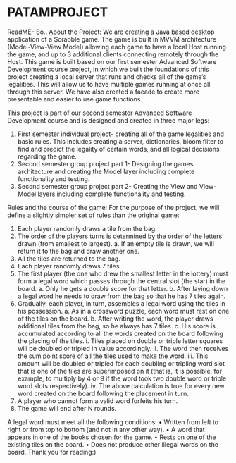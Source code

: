 # PATAMPROJECT
ReadME-
So.. About the Project:
We are creating a Java based desktop application of a Scrabble game.
The game is built in MVVM architecture (Model-View-View Model) allowing each game to have a local Host running the game,
and up to 3 additional clients connecting remotely through the Host. 
This game is built based on our first semester Advanced Software Development course project,
in which we built the foundations of this project creating a local server that runs and checks all of the game’s legalities.
This will allow us to have multiple games running at once all through this server. 
We have also created a facade to create more presentable and easier to use game functions.

This project is part of our second semester Advanced Software Development course and is designed and created in three major legs:
  1. First semester individual project- creating all of the game legalities and basic rules. This includes creating a server,
     dictionaries, bloom filter to find and predict the legality of certain words, and all logical decisions regarding the game.
  2. Second semester group project part 1- Designing the games architecture and creating the Model layer including complete functionality and testing.
  3. Second semester group project part 2- Creating the View and View-Model layers including complete functionality and testing.

Rules and the course of the game:
For the purpose of the project, we will define a slightly simpler set of rules than the original game:
  1. Each player randomly draws a tile from the bag.
  2. The order of the players turns is determined by the order of the letters drawn (from smallest to largest).
     a. If an empty tile is drawn, we will return it to the bag and draw another one.
  3. All the tiles are returned to the bag.
  4. Each player randomly draws 7 tiles.
  5. The first player (the one who drew the smallest letter in the lottery) must form a legal word which passes through the central slot (the star) in the board.
     a. Only he gets a double score for that letter. 
     b. After laying down a legal word he needs to draw from the bag so that he has 7 tiles again.
  6. Gradually, each player, in turn, assembles a legal word using the tiles in his possession.
     a. As in a crossword puzzle, each word must rest on one of the tiles on the board.
     b. After writing the word, the player draws additional tiles from the bag, so he always has 7 tiles. 
     c. His score is accumulated according to all the words created on the board following the placing of the tiles.
         i. Tiles placed on double or triple letter squares will be doubled or tripled in value accordingly.
         ii. The word then receives the sum point score of all the tiles used to make the word.
         iii. This amount will be doubled or tripled for each doubling or tripling word slot that is one of the tiles are superimposed on it (that is, it is possible, for example, to multiply by 4 or 9 if the word took two double word or triple word slots respectively).
         iv. The above calculation is true for every new word created on the board following the placement in turn.
  7. A player who cannot form a valid word forfeits his turn.
  8. The game will end after N rounds.

A legal word must meet all the following conditions:
    •	Written from left to right or from top to bottom (and not in any other way).
    •	A word that appears in one of the books chosen for the game.
    •	Rests on one of the existing tiles on the board.
    •	Does not produce other illegal words on the board.
Thank you for reading:)
